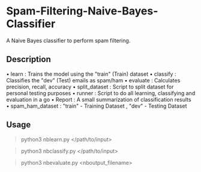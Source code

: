 # Spam-Filtering-Naive-Bayes-Classifier
A Naive Bayes classifier to perform spam filtering. 


## Description
• learn : Trains the model using the "train" (Train) dataset
• classify : Classifies the "dev" (Test) emails as spam/ham
• evaluate : Calculates precision, recall, accuracy
• split_dataset : Script to split dataset for personal testing purposes
• runner : Script to do all learning, classifying and evaluation in a go
• Report : A small summarization of classification results
• spam_ham_dataset : "train" - Training Dataset , "dev" - Testing Dataset


## Usage
>python3 nblearn.py </path/to/input>

>python3 nbclassify.py </path/to/input>

>python3 nbevaluate.py <nboutput_filename>